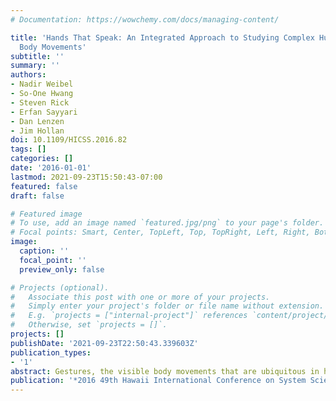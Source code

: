 ```yaml
---
# Documentation: https://wowchemy.com/docs/managing-content/

title: 'Hands That Speak: An Integrated Approach to Studying Complex Human Communicative
  Body Movements'
subtitle: ''
summary: ''
authors:
- Nadir Weibel
- So-One Hwang
- Steven Rick
- Erfan Sayyari
- Dan Lenzen
- Jim Hollan
doi: 10.1109/HICSS.2016.82
tags: []
categories: []
date: '2016-01-01'
lastmod: 2021-09-23T15:50:43-07:00
featured: false
draft: false

# Featured image
# To use, add an image named `featured.jpg/png` to your page's folder.
# Focal points: Smart, Center, TopLeft, Top, TopRight, Left, Right, BottomLeft, Bottom, BottomRight.
image:
  caption: ''
  focal_point: ''
  preview_only: false

# Projects (optional).
#   Associate this post with one or more of your projects.
#   Simply enter your project's folder or file name without extension.
#   E.g. `projects = ["internal-project"]` references `content/project/deep-learning/index.md`.
#   Otherwise, set `projects = []`.
projects: []
publishDate: '2021-09-23T22:50:43.339603Z'
publication_types:
- '1'
abstract: Gestures, the visible body movements that are ubiquitous in human behavior, are key elements of natural communication. Understanding them is fundamental to designing computing applications with more natural forms of interaction. Both sign languages and everyday gestures reveal the rich signal capacity of this modality. However, although research is developing at fast pace, we still lack in-depth understanding of the elements that create the underlying symbolic signals. This is partly due to lack of tools for studying communicative movements in context. We introduce a novel approach to address this problem based on unobtrusive depth cameras and developed an infrastructure supporting naturalistic data collection. While we focus on sign language and gestures, the tools we developed are applicable for other types of body based research applications. We report on the quality of data collection, and we show how our approach can lead to novel insights and understanding of communicative movements.
publication: '*2016 49th Hawaii International Conference on System Sciences (HICSS)*'
---
```

